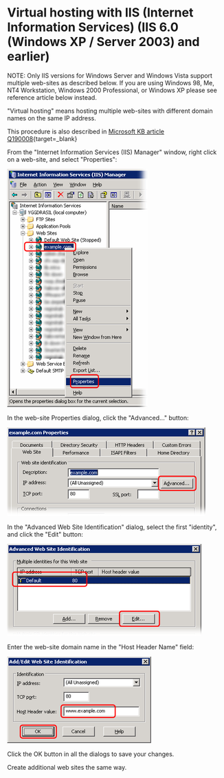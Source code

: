 ﻿---
category: 16
frontpage: false
comments: true
vgroup: 2
vname: IIS 6.0 (Windows XP / Server 2003) and earlier
vsort: 1
refs: 145,12
created-utc: 2019-01-01
modified-utc: 2019-01-01
---
# Virtual hosting with IIS (Internet Information Services) (IIS 6.0 (Windows XP / Server 2003) and earlier)

NOTE: Only IIS versions for Windows Server and Windows Vista support multiple web-sites as described below. If you are using Windows 98, Me, NT4 Workstation, Windows 2000 Professional, or Windows XP please see reference article below instead.

"Virtual hosting" means hosting multiple web-sites with different domain names on the same IP address.

This procedure is also described in [Microsoft KB article Q190008](http://support.microsoft.com/kb/q190008/){target=_blank}

From the "Internet Information Services (IIS) Manager" window, right click on a web-site, and select "Properties":

![](img/143/1.png)

In the web-site Properties dialog, click the "Advanced..." button:

![](img/143/2.png)

In the "Advanced Web Site Identification" dialog, select the first "identity", and click the "Edit" button:

![](img/143/3.png)

Enter the web-site domain name in the "Host Header Name" field:

![](img/143/4.png)

Click the OK button in all the dialogs to save your changes.

Create additional web sites the same way.

